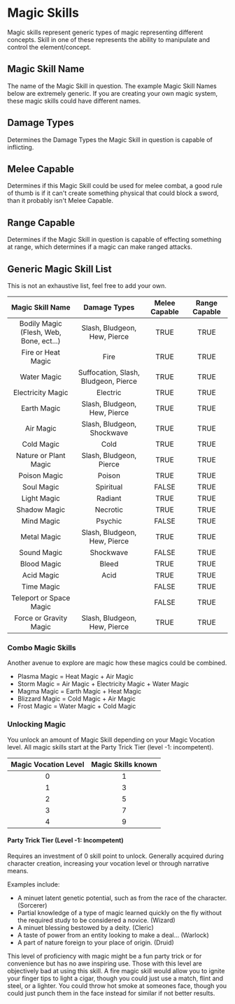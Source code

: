 # Magic Skills

Magic skills represent generic types of magic representing different concepts. Skill in one of these represents the ability to manipulate and control the element/concept.

## Magic Skill Name

The name of the Magic Skill in question. The example Magic Skill Names below are extremely generic. If you are creating your own magic system, these magic skills could have different names.

## Damage Types

Determines the Damage Types the Magic Skill in question is capable of inflicting.

## Melee Capable

Determines if this Magic Skill could be used for melee combat, a good rule of thumb is if it can't create something physical that could block a sword, than it probably isn't Melee Capable.

## Range Capable

Determines if the Magic Skill in question is capable of effecting something at range, which determines if a magic can make ranged attacks.

## Generic Magic Skill List

 This is not an exhaustive list, feel free to add your own.

|            Magic Skill Name            |             Damage Types             | Melee Capable | Range Capable |
| :-------------------------------------: | :----------------------------------: | :-----------: | :-----------: |
| Bodily Magic (Flesh, Web, Bone, ect...) |     Slash, Bludgeon, Hew, Pierce     |     TRUE     |     TRUE     |
|           Fire or Heat Magic           |                 Fire                 |     TRUE     |     TRUE     |
|               Water Magic               | Suffocation, Slash, Bludgeon, Pierce |     TRUE     |     TRUE     |
|            Electricity Magic            |               Electric               |     TRUE     |     TRUE     |
|               Earth Magic               |     Slash, Bludgeon, Hew, Pierce     |     TRUE     |     TRUE     |
|                Air Magic                |      Slash, Bludgeon, Shockwave      |     TRUE     |     TRUE     |
|               Cold Magic               |                 Cold                 |     TRUE     |     TRUE     |
|          Nature or Plant Magic          |       Slash, Bludgeon, Pierce       |     TRUE     |     TRUE     |
|              Poison Magic              |                Poison                |     TRUE     |     TRUE     |
|               Soul Magic               |              Spiritual              |     FALSE     |     TRUE     |
|               Light Magic               |               Radiant               |     TRUE     |     TRUE     |
|              Shadow Magic              |               Necrotic               |     TRUE     |     TRUE     |
|               Mind Magic               |               Psychic               |     FALSE     |     TRUE     |
|               Metal Magic               |     Slash, Bludgeon, Hew, Pierce     |     TRUE     |     TRUE     |
|               Sound Magic               |              Shockwave              |     FALSE     |     TRUE     |
|               Blood Magic               |                Bleed                |     TRUE     |     TRUE     |
|               Acid Magic               |                 Acid                 |     TRUE     |     TRUE     |
|               Time Magic               |                                      |     FALSE     |     TRUE     |
|         Teleport or Space Magic         |                                      |     FALSE     |     TRUE     |
|         Force or Gravity Magic         |     Slash, Bludgeon, Hew, Pierce     |     TRUE     |     TRUE     |

### Combo Magic Skills

Another avenue to explore are magic how these magics could be combined.

- Plasma Magic = Heat Magic + Air Magic
- Storm Magic = Air Magic + Electricity Magic + Water Magic
- Magma Magic = Earth Magic + Heat Magic
- Blizzard Magic = Cold Magic + Air Magic
- Frost Magic = Water Magic + Cold Magic

### Unlocking Magic

You unlock an amount of Magic Skill depending on your Magic Vocation level. All magic skills start at the Party Trick Tier (level -1: incompetent).

| Magic Vocation Level | Magic Skills known |
| :------------------: | :----------------: |
|          0          |         1         |
|          1          |         3         |
|          2          |         5         |
|          3          |         7         |
|          4          |         9         |

#### Party Trick Tier (Level -1: Incompetent)

Requires an investment of 0 skill point to unlock. Generally acquired during character creation, increasing your vocation level or through narrative means.

Examples include:

* A minuet latent genetic potential, such as from the race of the character. (Sorcerer)
* Partial knowledge of a type of magic learned quickly on the fly without the required study to be considered a novice. (Wizard)
* A minuet blessing bestowed by a deity. (Cleric)
* A taste of power from an entity looking to make a deal... (Warlock)
* A part of nature foreign to your place of origin. (Druid)

This level of proficiency with magic might be a fun party trick or for convenience but has no awe inspiring use. Those with this level are objectively bad at using this skill. A fire magic skill would allow you to ignite your finger tips to light a cigar, though you could just use a match, flint and steel, or a lighter. You could throw hot smoke at someones face, though you could just punch them in the face instead for similar if not better results.

